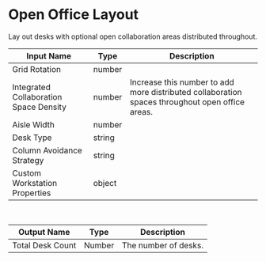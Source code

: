 

# Open Office Layout

Lay out desks with optional open collaboration areas distributed throughout.

|Input Name|Type|Description|
|---|---|---|
|Grid Rotation|number||
|Integrated Collaboration Space Density|number|Increase this number to add more distributed collaboration spaces throughout open office areas.|
|Aisle Width|number||
|Desk Type|string||
|Column Avoidance Strategy|string||
|Custom Workstation Properties|object||


<br>

|Output Name|Type|Description|
|---|---|---|
|Total Desk Count|Number|The number of desks.|

